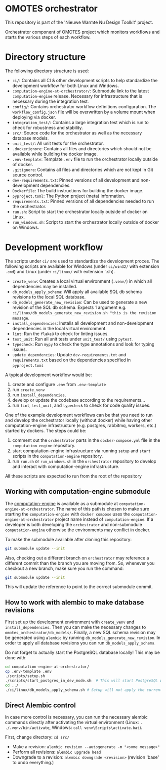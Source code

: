 # OMOTES orchestrator

This repository is part of the 'Nieuwe Warmte Nu Design Toolkit' project. 

Orchestrator component of OMOTES project which monitors workflows and starts the various steps of
each workflow.

# Directory structure
The following directory structure is used:

- `ci/`: Contains all CI & other development scripts to help standardize the development workflow
    for both Linux and Windows.
- `computation-engine-at-orchestrator/`: Submodule link to the latest `computation-engine` release.
    Necessary for infrastructure that is necessary during the integration test.
- `config/`: Contains orchestrator workflow definitions configuration. The `workflow_config.json`
    file will be overwritten by a volume mount when deploying via docker.
- `integration_test/`: Contains a large integration test which is run to check for robustness and
    stability.
- `src/`: Source code for the orchestrator as well as the necessary database models.
- `unit_test/`: All unit tests for the orchestrator.
- `.dockerignore`: Contains all files and directories which should not be available while building 
    the docker image.
- `.env-template`: Template `.env` file to run the orchestrator locally outside of docker.
- `.gitignore`: Contains all files and directories which are not kept in Git source control.
- `dev-requirements.txt`: Pinned versions of all development and non-development dependencies.
- `Dockerfile`: The build instructions for building the docker image.
- `pyproject.toml`: The Python project (meta) information.
- `requirements.txt`: Pinned versions of all dependencies needed to run the orchestrator.
- `run.sh`: Script to start the orchestrator locally outside of docker on Linux.
- `run_windows.sh`: Script to start the orchestrator locally outside of docker on Windows.

# Development workflow
The scripts under `ci/` are used to standardize the development proces. The following scripts are
available for Windows (under `ci/win32/` with extension `.cmd`) and Linux (under `ci/linux/` with
extension `.sh).

- `create_venv`: Creates a local virtual environment (`.venv/`) in which all dependencies may be
  installed.
- `db_models_apply_schema`: Will apply all available SQL db schema revisions to the local SQL
  database.
- `db_models_generate_new_revision`: Can be used to generate a new revision of the SQL db schema.
  Expects 1 argument e.g. `ci/linux/db_models_generate_new_revision.sh "this is the revision message`.
- `install_dependencies`: Installs all development and non-development dependencies in the local
  virtual environment.
- `lint`: Run the `flake8` to check for linting issues.
- `test_unit`: Run all unit tests under `unit_test/` using `pytest`.
- `typecheck`: Run `mypy` to check the type annotations and look for typing issues.
- `update_dependencies`: Update `dev-requirements.txt` and `requirements.txt` based on the
  dependencies specified in `pyproject.toml`

A typical development workflow would be:

1. create and configure `.env` from `.env-template`
2. run `create_venv`
3. run `install_dependencies`.
4. develop or update the codebase according to the requirements...
5. run `lint`, `test_unit`, and `typecheck` to check for code quality issues.

One of the example development workflows can be that you need to run and develop the orchestrator 
locally (without docker) while having other computation-engine infrastructure 
(e.g. postgres, rabbitmq, workers, etc.) started by dockers. The steps could be:

1. comment out the `orchestrator` parts in the `docker-compose.yml` file in the `computation-engine` repository.
2. start computation-engine infrastructure via running `setup` and `start` scripts in the `computation-engine` repository.
3. run `run.sh` or `run_windows.sh` in the `orchestrator` repository to develop and interact with computation-engine infrastructure.

All these scripts are expected to run from the root of the repository

## Working with computation-engine submodule
The [computation-engine](https://github.com/Project-OMOTES/computation-engine/) is available
as a submodule at `computation-engine-at-orchestrator`. The name of this path is chosen
to make sure starting the `computation-engine` with `docker compose` uses the
`computation-engine-at-orchestrator` project name instead of `computation-engine`. If a developer
is both developing the `orchestrator` and non-submodule `computation-engine` otherwise the 
environments may conflict in docker.

To make the submodule available after cloning this repository:
```bash
git submodule update --init
```

Also, checking out a different branch on `orchestrator` may reference a different commit than
the branch you are moving from. So, whenever you checkout a new branch, make sure you run
the command:
```bash
git submodule update --init
```

This will update the reference to point to the correct submodule commit.

## How to work with alembic to make database revisions
First set up the development environment with `create_venv` and `install_dependencies`. Then you
can make the necessary changes to `omotes_orchestrator/db_models/`. Finally, a new SQL schema
revision may be generated using `alembic` by running `db_models_generate_new_revision`. In order to apply
all database revisions you can run `db_models_apply_schema`.

Do not forget to actually start the PostgreSQL database locally!
This may be done with:
```bash
cd computation-engine-at-orchestrator/
cp .env-template .env
./scripts/setup.sh
./scripts/start_postgres_in_dev_mode.sh  # This will start PostgreSQL with port 5432 opened on localhost 
cd ../
./ci/linux/db_models_apply_schema.sh # Setup will not apply the current schema but only create the SQL database.
```

## Direct Alembic control
In case more control is necessary, you can run the necessary alembic commands directly after
activating the virtual environment (Linux: `. ./.venv/bin/activate`, 
Windows: `call venv\Scripts\activate.bat`).

First, change directory: `cd src/`

- Make a revision: `alembic revision --autogenerate -m "<some message>"`
- Perform all revisions: `alembic upgrade head`
- Downgrade to a revision: `alembic downgrade <revision>` (revision 'base' to 
  undo everything.)
